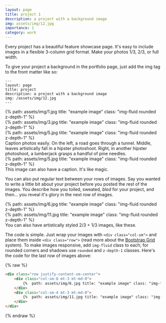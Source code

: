 ```yaml
---
layout: page
title: project 1
description: a project with a background image
img: assets/img/12.jpg
importance: 1
category: work
---
```


Every project has a beautiful feature showcase page.
It's easy to include images in a flexible 3-column grid format.
Make your photos 1/3, 2/3, or full width.

To give your project a background in the portfolio page, just add the img tag to the front matter like so:

    ---
    layout: page
    title: project
    description: a project with a background image
    img: /assets/img/12.jpg
    ---

<div class="row">
    <div class="col-sm mt-3 mt-md-0">
        {%  path: assets/img/1.jpg title: "example image" class: "img-fluid rounded z-depth-1" %}
    </div>
    <div class="col-sm mt-3 mt-md-0">
        {%  path: assets/img/3.jpg title: "example image" class: "img-fluid rounded z-depth-1" %}
    </div>
    <div class="col-sm mt-3 mt-md-0">
        {%  path: assets/img/5.jpg title: "example image" class: "img-fluid rounded z-depth-1" %}
    </div>
</div>
<div class="caption">
    Caption photos easily. On the left, a road goes through a tunnel. Middle, leaves artistically fall in a hipster photoshoot. Right, in another hipster photoshoot, a lumberjack grasps a handful of pine needles.
</div>
<div class="row">
    <div class="col-sm mt-3 mt-md-0">
        {%  path: assets/img/5.jpg title: "example image" class: "img-fluid rounded z-depth-1" %}
    </div>
</div>
<div class="caption">
    This image can also have a caption. It's like magic.
</div>

You can also put regular text between your rows of images.
Say you wanted to write a little bit about your project before you posted the rest of the images.
You describe how you toiled, sweated, *bled* for your project, and then... you reveal it's glory in the next row of images.


<div class="row justify-content-sm-center">
    <div class="col-sm-8 mt-3 mt-md-0">
        {%  path: assets/img/6.jpg title: "example image" class: "img-fluid rounded z-depth-1" %}
    </div>
    <div class="col-sm-4 mt-3 mt-md-0">
        {%  path: assets/img/11.jpg title: "example image" class: "img-fluid rounded z-depth-1" %}
    </div>
</div>
<div class="caption">
    You can also have artistically styled 2/3 + 1/3 images, like these.
</div>


The code is simple.
Just wrap your images with `<div class="col-sm">` and place them inside `<div class="row">` (read more about the <a href="https://getbootstrap.com/docs/4.4/layout/grid/">Bootstrap Grid</a> system).
To make images responsive, add `img-fluid` class to each; for rounded corners and shadows use `rounded` and `z-depth-1` classes.
Here's the code for the last row of images above:

{% raw %}
```html
<div class="row justify-content-sm-center">
    <div class="col-sm-8 mt-3 mt-md-0">
        {%  path: assets/img/6.jpg title: "example image" class: "img-fluid rounded z-depth-1" %}
    </div>
    <div class="col-sm-4 mt-3 mt-md-0">
        {%  path: assets/img/11.jpg title: "example image" class: "img-fluid rounded z-depth-1" %}
    </div>
</div>
```
{% endraw %}
